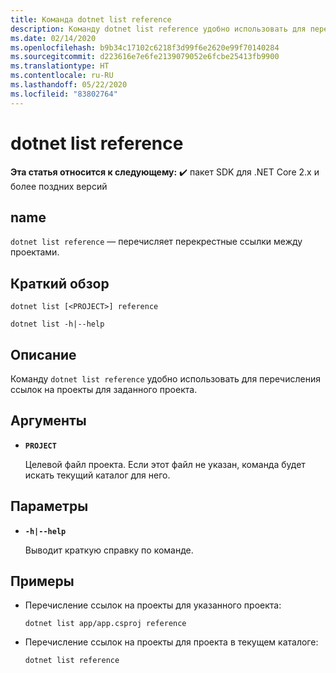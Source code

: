```yaml
---
title: Команда dotnet list reference
description: Команду dotnet list reference удобно использовать для перечисления ссылок между проектами.
ms.date: 02/14/2020
ms.openlocfilehash: b9b34c17102c6218f3d99f6e2620e99f70140284
ms.sourcegitcommit: d223616e7e6fe2139079052e6fcbe25413fb9900
ms.translationtype: HT
ms.contentlocale: ru-RU
ms.lasthandoff: 05/22/2020
ms.locfileid: "83802764"
---
```

# <a name="dotnet-list-reference"></a>dotnet list reference

**Эта статья относится к следующему:** ✔️ пакет SDK для .NET Core 2.x и более поздних версий

## <a name="name"></a>name

`dotnet list reference` — перечисляет перекрестные ссылки между проектами.

## <a name="synopsis"></a>Краткий обзор

```dotnetcli
dotnet list [<PROJECT>] reference

dotnet list -h|--help
```

## <a name="description"></a>Описание

Команду `dotnet list reference` удобно использовать для перечисления ссылок на проекты для заданного проекта.

## <a name="arguments"></a>Аргументы

* **`PROJECT`**

  Целевой файл проекта. Если этот файл не указан, команда будет искать текущий каталог для него.

## <a name="options"></a>Параметры

* **`-h|--help`**

  Выводит краткую справку по команде.

## <a name="examples"></a>Примеры

* Перечисление ссылок на проекты для указанного проекта:

  ```dotnetcli
  dotnet list app/app.csproj reference
  ```

* Перечисление ссылок на проекты для проекта в текущем каталоге:

  ```dotnetcli
  dotnet list reference
  ```
